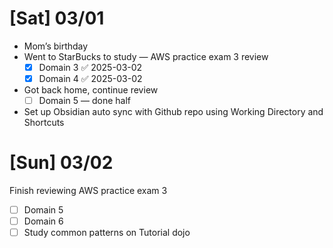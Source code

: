 # [Sat] 03/01
- Mom’s birthday
- Went to StarBucks to study — AWS practice exam 3 review
	- [x] Domain 3 ✅ 2025-03-02
	- [x] Domain 4 ✅ 2025-03-02
- Got back home, continue review
	- [ ] Domain 5 — done half
- Set up Obsidian auto sync with Github repo using Working Directory and Shortcuts

# [Sun] 03/02
Finish reviewing AWS practice exam 3
- [ ] Domain 5
- [ ] Domain 6
- [ ] Study common patterns on Tutorial dojo
